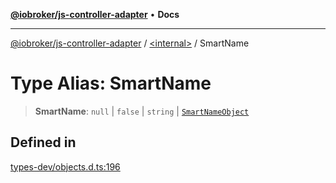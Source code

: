 [**@iobroker/js-controller-adapter**](../../README.md) • **Docs**

***

[@iobroker/js-controller-adapter](../../globals.md) / [\<internal\>](../README.md) / SmartName

# Type Alias: SmartName

> **SmartName**: `null` \| `false` \| `string` \| [`SmartNameObject`](SmartNameObject.md)

## Defined in

[types-dev/objects.d.ts:196](https://github.com/ioBroker/ioBroker.js-controller/blob/b499d83cda369ad8a77cd1584bbda2b5b44bf993/packages/types-dev/objects.d.ts#L196)
